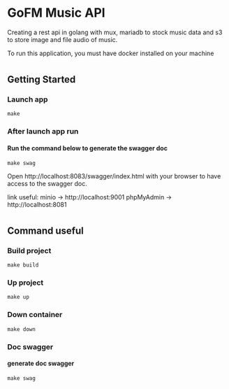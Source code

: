 # GoFM Music API

Creating a rest api in golang with mux, mariadb to stock music data and s3 to store image and file audio of music.

To run this application, you must have docker installed on your machine
#

## Getting Started

### Launch app

```
make
```

### After launch app run
#### Run the command below to generate the swagger doc
```
make swag
```

Open http://localhost:8083/swagger/index.html with your browser to have access to the swagger doc.

link useful:
minio -> http://localhost:9001
phpMyAdmin -> http://localhost:8081

#

## Command useful

### Build project

```
make build
```

### Up project

```
make up
```

### Down container

```
make down
```

### Doc swagger

#### generate doc swagger

```
make swag
```
